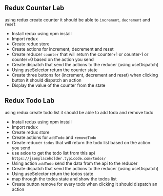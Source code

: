 ## Redux Counter Lab
using redux create counter it should be able to `increment`, `decrement` and `reset`
* Install redux using npm install
* Import redux
* Create redux store
* Create actions for increment, decrement and reset
* Create reducer `counter` that will return the counter+1 or counter-1 or counter=0 based on the action you send
* Create dispatch that send the actions to the reducer (using useDispatch)
* Using useSelector return the counter state
* Create three buttons for (increment, decrement and reset) when clicking button it should dispatch an action
* Display the value of the counter from the state

## Redux Todo Lab
using redux create todo list it should be able to add todo and remove todo
* Install redux using npm install
* Import redux
* Create redux store
* Create actions for `addTodo` and `removeTodo`
* Create reducer `todos` that will return the todo list based on the action you send
* use axios to get the todo list from this api `https://jsonplaceholder.typicode.com/todos/`
* Using action `addTodo` send the data from the api to the reducer
* Create dispatch that send the actions to the reducer (using useDispatch)
* Using useSelector return the todos state
* map through the todos state and show the todos list
* Create button remove for every todo when clicking it should dispatch an action
